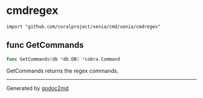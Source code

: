 
# cmdregex
    import "github.com/coralproject/xenia/cmd/xenia/cmdregex"






## func GetCommands
``` go
func GetCommands(db *db.DB) *cobra.Command
```
GetCommands returns the regex commands.









- - -
Generated by [godoc2md](http://godoc.org/github.com/davecheney/godoc2md)